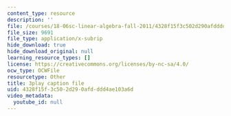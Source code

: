 ```yaml
---
content_type: resource
description: ''
file: /courses/18-06sc-linear-algebra-fall-2011/4328f15f3c502d290afdddd4ae103a6d_2uDvRUowBzg.srt
file_size: 9691
file_type: application/x-subrip
hide_download: true
hide_download_original: null
learning_resource_types: []
license: https://creativecommons.org/licenses/by-nc-sa/4.0/
ocw_type: OCWFile
resourcetype: Other
title: 3play caption file
uid: 4328f15f-3c50-2d29-0afd-ddd4ae103a6d
video_metadata:
  youtube_id: null
---
```

